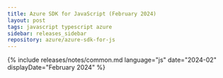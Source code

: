 ```yaml
---
title: Azure SDK for JavaScript (February 2024)
layout: post
tags: javascript typescript azure
sidebar: releases_sidebar
repository: azure/azure-sdk-for-js
---
```

{% include releases/notes/common.md language="js" date="2024-02" displayDate="February 2024" %}
